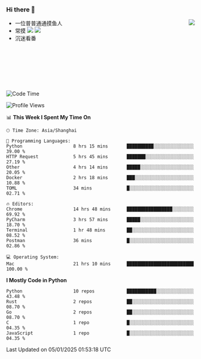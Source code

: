 ### Hi there 👋


<a href="https://github.com/yanlc39">
  <img align="right" src="https://github-readme-stats.vercel.app/api?username=yanlc39&show_icons=true&hide_border=true&icon_color=586069&title_color=a0a9af">
</a>

- 一位普普通通摸鱼人
- 常摸 ![](https://img.shields.io/badge/-Python-3e74a2?style=flat-square&logo=Python&logoColor=fff) ![](https://img.shields.io/badge/-C%2B%2B-brightgreen?style=flat-square)
- 沉迷看番



<br><br><br><br><br><br>


<!--START_SECTION:waka-->
![Code Time](http://img.shields.io/badge/Code%20Time-682%20hrs%2055%20mins-blue)

![Profile Views](http://img.shields.io/badge/Profile%20Views-1-blue)

📊 **This Week I Spent My Time On** 

```text
🕑︎ Time Zone: Asia/Shanghai

💬 Programming Languages: 
Python                   8 hrs 15 mins       ██████████░░░░░░░░░░░░░░░   39.00 % 
HTTP Request             5 hrs 45 mins       ███████░░░░░░░░░░░░░░░░░░   27.19 % 
Other                    4 hrs 14 mins       █████░░░░░░░░░░░░░░░░░░░░   20.05 % 
Docker                   2 hrs 18 mins       ███░░░░░░░░░░░░░░░░░░░░░░   10.88 % 
TOML                     34 mins             █░░░░░░░░░░░░░░░░░░░░░░░░   02.71 % 

🔥 Editors: 
Chrome                   14 hrs 48 mins      █████████████████░░░░░░░░   69.92 % 
PyCharm                  3 hrs 57 mins       █████░░░░░░░░░░░░░░░░░░░░   18.70 % 
Terminal                 1 hr 48 mins        ██░░░░░░░░░░░░░░░░░░░░░░░   08.52 % 
Postman                  36 mins             █░░░░░░░░░░░░░░░░░░░░░░░░   02.86 % 

💻 Operating System: 
Mac                      21 hrs 10 mins      █████████████████████████   100.00 % 
```

**I Mostly Code in Python** 

```text
Python                   10 repos            ███████████░░░░░░░░░░░░░░   43.48 % 
Rust                     2 repos             ██░░░░░░░░░░░░░░░░░░░░░░░   08.70 % 
Go                       2 repos             ██░░░░░░░░░░░░░░░░░░░░░░░   08.70 % 
C                        1 repo              █░░░░░░░░░░░░░░░░░░░░░░░░   04.35 % 
JavaScript               1 repo              █░░░░░░░░░░░░░░░░░░░░░░░░   04.35 % 
```




 Last Updated on 05/01/2025 01:53:18 UTC
<!--END_SECTION:waka-->
